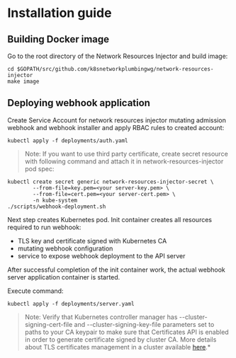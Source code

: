 # Installation guide

## Building Docker image
Go to the root directory of the Network Resources Injector and build image:
```
cd $GOPATH/src/github.com/k8snetworkplumbingwg/network-resources-injector
make image
```

## Deploying webhook application
Create Service Account for network resources injector mutating admission webhook and webhook installer and apply RBAC rules to created account:
```
kubectl apply -f deployments/auth.yaml
```

> Note: If you want to use third party certificate, create secret resource with following command and attach it in network-resources-injector pod spec:

```
kubectl create secret generic network-resources-injector-secret \
        --from-file=key.pem=<your server-key.pem> \
        --from-file=cert.pem=<your server-cert.pem> \
        -n kube-system
./scripts/webhook-deployment.sh
```

Next step creates Kubernetes pod. Init container creates all resources required to run webhook:
* TLS key and certificate signed with Kubernetes CA
* mutating webhook configuration
* service to expose webhook deployment to the API server

After successful completion of the init container work, the actual webhook server application container is started.

Execute command:
```
kubectl apply -f deployments/server.yaml
```

> Note: Verify that Kubernetes controller manager has --cluster-signing-cert-file and --cluster-signing-key-file parameters set to paths to your CA keypair to make sure that Certificates API is enabled in order to generate certificate signed by cluster CA. More details about TLS certificates management in a cluster available [here](https://kubernetes.io/docs/tasks/tls/managing-tls-in-a-cluster/).*
